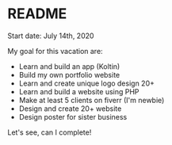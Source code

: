 # README

Start date: July 14th, 2020

My goal for this vacation are:

- Learn and build an app (Koltin)
- Build my own portfolio website
- Learn and create unique logo design 20+
- Learn and build a website using PHP
- Make at least 5 clients on fiverr (I'm newbie)
- Design and create 20+ website
- Design poster for sister business

Let's see, can I complete!
